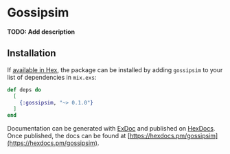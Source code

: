 # Gossipsim

**TODO: Add description**

## Installation

If [available in Hex](https://hex.pm/docs/publish), the package can be installed
by adding `gossipsim` to your list of dependencies in `mix.exs`:

```elixir
def deps do
  [
    {:gossipsim, "~> 0.1.0"}
  ]
end
```

Documentation can be generated with [ExDoc](https://github.com/elixir-lang/ex_doc)
and published on [HexDocs](https://hexdocs.pm). Once published, the docs can
be found at [https://hexdocs.pm/gossipsim](https://hexdocs.pm/gossipsim).

